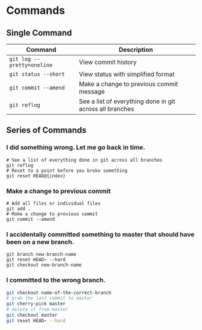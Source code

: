 # Commands

## Single Command

| Command                    | Description |
| -------------------------- | ----------- |
| `git log --pretty=oneline` | View commit history |
| `git status --short`       | View status with simplified format |
| `git commit --amend`       | Make a change to previous commit message |
| `git reflog`               | See a list of everything done in git across all branches |


## Series of Commands

### I did something wrong. Let me go back in time.

```
# See a list of everything done in git across all branches
git reflog
# Reset to a point before you broke something
git reset HEAD@{index}
```

### Make a change to previous commit

```
# Add all files or individual files
git add .
# Make a change to previous commit
git commit --amend
```

### I accidentally committed something to master that should have been on a new branch.

```
git branch new-branch-name
git reset HEAD~ --hard
git checkout new-branch-name
```

### I committed to the wrong branch.

```bash
git checkout name-of-the-correct-branch
# grab the last commit to master
git cherry-pick master
# delete it from master
git checkout master
git reset HEAD~ --hard
```
